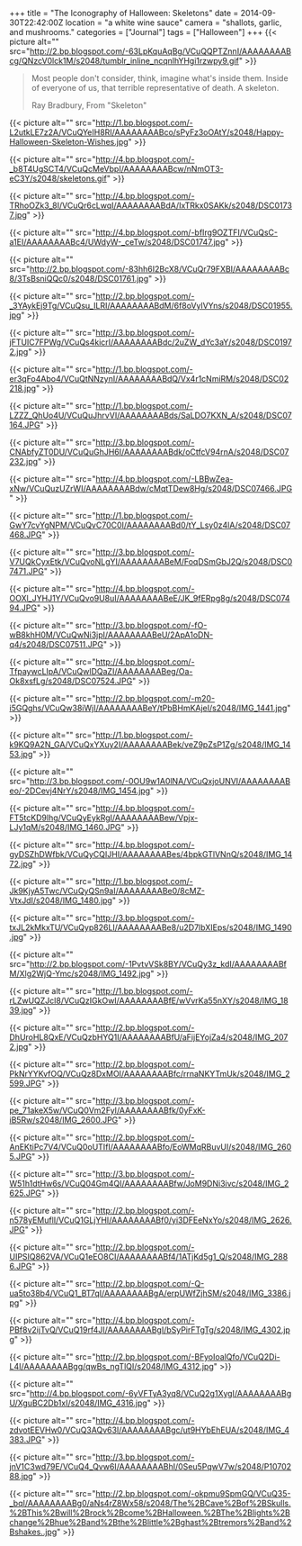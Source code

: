 +++
title = "The Iconography of Halloween: Skeletons"
date = 2014-09-30T22:42:00Z
location = "a white wine sauce"
camera = "shallots, garlic, and mushrooms."
categories = ["Journal"]
tags = ["Halloween"]
+++
{{< picture alt="" src="http://2.bp.blogspot.com/-63LpKquAqBg/VCuQQPTZnnI/AAAAAAAABcg/QNzcV0lck1M/s2048/tumblr_inline_ncqnlhYHgi1rzwpy9.gif" >}}

<!--more-->

> Most people don't consider, think, imagine what's inside them. Inside of everyone of us, that terrible representative of death. A skeleton.
> 
> Ray Bradbury, From "Skeleton"

{{< picture alt="" src="http://1.bp.blogspot.com/-L2utkLE7z2A/VCuQYeIH8RI/AAAAAAAABco/sPyFz3oOAtY/s2048/Happy-Halloween-Skeleton-Wishes.jpg" >}}

{{< picture alt="" src="http://4.bp.blogspot.com/-_b8T4UgSCT4/VCuQcMeVbpI/AAAAAAAABcw/nNmOT3-eC3Y/s2048/skeletons.gif" >}}

{{< picture alt="" src="http://4.bp.blogspot.com/-TRhoOZk3_8I/VCuQr6cLwqI/AAAAAAAABdA/IxTRkx0SAKk/s2048/DSC01737.jpg" >}}

{{< picture alt="" src="http://4.bp.blogspot.com/-bfIrg9OZTFI/VCuQsC-a1EI/AAAAAAAABc4/UWdyW-_ceTw/s2048/DSC01747.jpg" >}}

{{< picture alt="" src="http://2.bp.blogspot.com/-83hh6I2BcX8/VCuQr79FXBI/AAAAAAAABc8/3TsBsniQQc0/s2048/DSC01761.jpg" >}}

{{< picture alt="" src="http://2.bp.blogspot.com/-_3YAykEj9Tg/VCuQsu_ILRI/AAAAAAAABdM/6f8oVylVYns/s2048/DSC01955.jpg" >}}

{{< picture alt="" src="http://3.bp.blogspot.com/-jFTUIC7FPWg/VCuQs4kicrI/AAAAAAAABdc/2uZW_dYc3aY/s2048/DSC01972.jpg" >}}

{{< picture alt="" src="http://1.bp.blogspot.com/-er3qFo4Abo4/VCuQtNNzynI/AAAAAAAABdQ/Vx4r1cNmiRM/s2048/DSC02218.jpg" >}}

{{< picture alt="" src="http://1.bp.blogspot.com/-LZZZ_QhUo4U/VCuQuJhrvVI/AAAAAAAABds/SaLDO7KXN_A/s2048/DSC07164.JPG" >}}

{{< picture alt="" src="http://3.bp.blogspot.com/-CNAbfyZT0DU/VCuQuGhJH6I/AAAAAAAABdk/oCtfcV94rnA/s2048/DSC07232.jpg" >}}

{{< picture alt="" src="http://4.bp.blogspot.com/-LBBwZea-xNw/VCuQuzUZrWI/AAAAAAAABdw/cMqtTDew8Hg/s2048/DSC07466.JPG" >}}

{{< picture alt="" src="http://1.bp.blogspot.com/-GwY7cvYgNPM/VCuQvC70C0I/AAAAAAAABd0/tY_Lsy0z4lA/s2048/DSC07468.JPG" >}}

{{< picture alt="" src="http://3.bp.blogspot.com/-V7UQkCyxEtk/VCuQvoNLgYI/AAAAAAAABeM/FoqDSmGbJ2Q/s2048/DSC07471.JPG" >}}

{{< picture alt="" src="http://4.bp.blogspot.com/-OOXl_JYHJ1Y/VCuQvo9U8uI/AAAAAAAABeE/JK_9fERpg8g/s2048/DSC07494.JPG" >}}

{{< picture alt="" src="http://3.bp.blogspot.com/-fO-wB8khH0M/VCuQwNi3jpI/AAAAAAAABeU/2ApA1oDN-q4/s2048/DSC07511.JPG" >}}

{{< picture alt="" src="http://4.bp.blogspot.com/-TfpaywcLIpA/VCuQwlDQaZI/AAAAAAAABeg/Oa-Ok8xsfLg/s2048/DSC07524.JPG" >}}

{{< picture alt="" src="http://2.bp.blogspot.com/-m20-i5GQghs/VCuQw38iWjI/AAAAAAAABeY/tPbBHmKAjeI/s2048/IMG_1441.jpg" >}}

{{< picture alt="" src="http://1.bp.blogspot.com/-k9KQ9A2N_GA/VCuQxYXuy2I/AAAAAAAABek/veZ9pZsP1Zg/s2048/IMG_1453.jpg" >}}

{{< picture alt="" src="http://3.bp.blogspot.com/-0OU9w1A0lNA/VCuQxjoUNVI/AAAAAAAABeo/-2DCevj4NrY/s2048/IMG_1454.jpg" >}}

{{< picture alt="" src="http://4.bp.blogspot.com/-FT5tcKD9lhg/VCuQyEykRgI/AAAAAAAABew/Vpjx-LJy1qM/s2048/IMG_1460.JPG" >}}

{{< picture alt="" src="http://4.bp.blogspot.com/-gyDSZhDWfbk/VCuQyCQIJHI/AAAAAAAABes/4bpkGTlVNnQ/s2048/IMG_1472.jpg" >}}

{{< picture alt="" src="http://1.bp.blogspot.com/-Jk9KjyA5Twc/VCuQyQSn9aI/AAAAAAAABe0/8cMZ-VtxJdI/s2048/IMG_1480.jpg" >}}

{{< picture alt="" src="http://3.bp.blogspot.com/-txJL2kMkxTU/VCuQyp826LI/AAAAAAAABe8/u2D7lbXIEps/s2048/IMG_1490.jpg" >}}

{{< picture alt="" src="http://2.bp.blogspot.com/-1PvtvVSk8BY/VCuQy3z_kdI/AAAAAAAABfM/Xlg2WjQ-Ymc/s2048/IMG_1492.jpg" >}}

{{< picture alt="" src="http://1.bp.blogspot.com/-rLZwUQZJcl8/VCuQzIGkOwI/AAAAAAAABfE/wVvrKa55nXY/s2048/IMG_1839.jpg" >}}

{{< picture alt="" src="http://2.bp.blogspot.com/-DhUroHL8QxE/VCuQzbHYQ1I/AAAAAAAABfU/aFijEYojZa4/s2048/IMG_2072.jpg" >}}

{{< picture alt="" src="http://2.bp.blogspot.com/-PkNrYYKvfOQ/VCuQz8DxMOI/AAAAAAAABfc/rrnaNKYTmUk/s2048/IMG_2599.JPG" >}}

{{< picture alt="" src="http://3.bp.blogspot.com/-pe_71akeX5w/VCuQ0Vm2FyI/AAAAAAAABfk/0yFxK-iB5Rw/s2048/IMG_2600.JPG" >}}

{{< picture alt="" src="http://2.bp.blogspot.com/-AnEKtiPc7V4/VCuQ0oUTIfI/AAAAAAAABfo/EoWMqRBuvUI/s2048/IMG_2605.JPG" >}}

{{< picture alt="" src="http://3.bp.blogspot.com/-W51h1dtHw6s/VCuQ04Gm4QI/AAAAAAAABfw/JoM9DNi3ivc/s2048/IMG_2625.JPG" >}}

{{< picture alt="" src="http://2.bp.blogspot.com/-n578yEMuflI/VCuQ1GLjYHI/AAAAAAAABf0/yi3DFEeNxYo/s2048/IMG_2626.JPG" >}}

{{< picture alt="" src="http://2.bp.blogspot.com/-UIPSIQ862VA/VCuQ1eEO8CI/AAAAAAAABf4/1ATjKd5g1_Q/s2048/IMG_2886.JPG" >}}

{{< picture alt="" src="http://2.bp.blogspot.com/-Q-ua5to38b4/VCuQ1_BT7qI/AAAAAAAABgA/erpUWfZjhSM/s2048/IMG_3386.jpg" >}}

{{< picture alt="" src="http://4.bp.blogspot.com/-PBf8v2ijTvQ/VCuQ19rf4JI/AAAAAAAABgI/bSyPirFTgTg/s2048/IMG_4302.jpg" >}}

{{< picture alt="" src="http://2.bp.blogspot.com/-BFyoIoalQfo/VCuQ2Di-L4I/AAAAAAAABgg/qwBs_ngTlQI/s2048/IMG_4312.jpg" >}}

{{< picture alt="" src="http://4.bp.blogspot.com/-6yVFTyA3yq8/VCuQ2g1XygI/AAAAAAAABgU/XguBC2Db1xI/s2048/IMG_4316.jpg" >}}

{{< picture alt="" src="http://4.bp.blogspot.com/-zdvotEEVHw0/VCuQ3AQv63I/AAAAAAAABgc/ut9HYbEhEUA/s2048/IMG_4383.JPG" >}}

{{< picture alt="" src="http://3.bp.blogspot.com/-jnV1C3wd79E/VCuQ4_Qvw6I/AAAAAAAABhI/0Seu5PqwV7w/s2048/P1070288.jpg" >}}

{{< picture alt="" src="http://2.bp.blogspot.com/-okpmu9SpmGQ/VCuQ35-_bqI/AAAAAAAABg0/aNs4rZ8Wx58/s2048/The%2BCave%2Bof%2BSkulls.%2BThis%2Bwill%2Brock%2Bcome%2BHalloween.%2BThe%2Blights%2Bchange%2Bhue%2Band%2Bthe%2Blittle%2Bghast%2Btremors%2Band%2Bshakes..jpg" >}}

